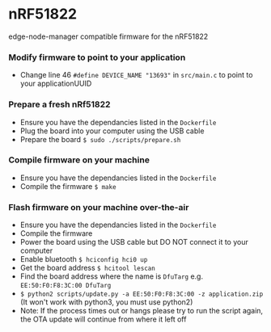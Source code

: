 # nRF51822
edge-node-manager compatible firmware for the nRF51822

### Modify firmware to point to your application
 - Change line 46 `#define DEVICE_NAME "13693"` in `src/main.c` to point to your applicationUUID

### Prepare a fresh nRf51822
 - Ensure you have the dependancies listed in the `Dockerfile`
 - Plug the board into your computer using the USB cable
 - Prepare the board `$ sudo ./scripts/prepare.sh`

### Compile firmware on your machine
 - Ensure you have the dependancies listed in the `Dockerfile`
 - Compile the firmware `$ make`

### Flash firmware on your machine over-the-air
 - Ensure you have the dependancies listed in the `Dockerfile`
 - Compile the firmware
 - Power the board using the USB cable but DO NOT connect it to your computer
 - Enable bluetooth `$ hciconfig hci0 up`
 - Get the board address `$ hcitool lescan`
 - Find the board address where the name is `DfuTarg` e.g. `EE:50:F0:F8:3C:00 DfuTarg`
 - `$ python2 scripts/update.py -a EE:50:F0:F8:3C:00 -z application.zip` (It won't work with python3, you must use python2)
 - Note: If the process times out or hangs please try to run the script again, the OTA update will continue from where it left off
